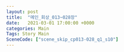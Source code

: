 ```yaml
---
layout: post
title:  "메인_회상_013~028장"
date:   2021-03-01 17:00:00 +0000
categories: Main
Tags: Story Main
SceneCode: ["scene_skip_cp013-028_q1_s10"]
---
```

